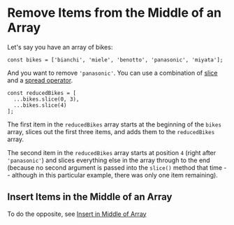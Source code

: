 # Remove Items from the Middle of an Array

Let's say you have an array of bikes:

```
const bikes = ['bianchi', 'miele', 'benotto', 'panasonic', 'miyata'];
```

And you want to remove `'panasonic'`.  You can use a combination of [slice](https://github.com/toddcf/code-snippets/blob/master/javascript/objects/arrays/slice.md) and a [spread operator](https://github.com/toddcf/code-snippets/blob/master/javascript/objects/arrays/spread-operator.md).

```
const reducedBikes = [
  ...bikes.slice(0, 3),
  ...bikes.slice(4)
];
```

The first item in the `reducedBikes` array starts at the beginning of the `bikes` array, slices out the first three items, and adds them to the `reducedBikes` array.

The second item in the `reducedBikes` array starts at position `4` (right after `'panasonic'`) and slices everything else in the array through to the end (because no second argument is passed into the `slice()` method that time -- although in this particular example, there was only one item remaining).


## Insert Items in the Middle of an Array

To do the opposite, see [Insert in Middle of Array](https://github.com/toddcf/code-snippets/blob/master/javascript/objects/arrays/insert-in-middle-of-array.md)